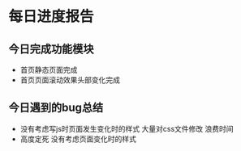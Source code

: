 # 每日进度报告



 ##  今日完成功能模块

- 首页静态页面完成
- 首页页面滚动效果头部变化完成



## 今日遇到的bug总结

- 没有考虑写js时页面发生变化时的样式  大量对css文件修改 浪费时间
- 高度定死 没有考虑页面变化时的样式 